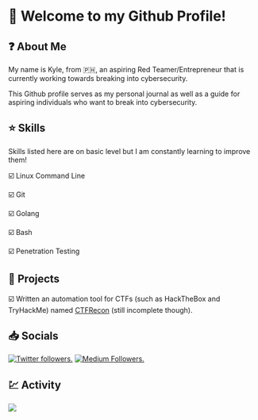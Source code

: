 # 👋 Welcome to my Github Profile!

## ❓ About Me

My name is Kyle, from 🇵🇭, an aspiring Red Teamer/Entrepreneur that is currently working towards breaking into cybersecurity.

This Github profile serves as my personal journal as well as a guide for aspiring individuals who want to break into cybersecurity.

## ⭐ Skills

Skills listed here are on basic level but I am constantly learning to improve them!
   
☑️ Linux Command Line

☑️ Git 

☑️ Golang

☑️ Bash

☑️ Penetration Testing

## 🧪 Projects

☑️ Written an automation tool for CTFs (such as HackTheBox and TryHackMe) named [CTFRecon](https://www.github.com/hambyhacks/CTFRecon) (still incomplete though).

## 📥 Socials

<p align="left">
  <a href="https://twitter.com/hambyhaxx" target="_blank"><img src="https://img.shields.io/twitter/follow/hambyhaxx?logo=twitter&style=for-the-badge" alt="Twitter followers." /></a>
  <a href="https://hambyhaxx.medium.com" target="_blank"><img src="https://img.shields.io/badge/hambyhaxx-black?style=flat&logo=medium&logoColor=white&link=https://medium.com/hambyhaxx" alt="Medium Followers."/></a>
   </p>

## 💹 Activity

<a href="https://wakatime.com"><img src="https://wakatime.com/share/@eaab2c2a-fe74-487c-bd96-f9069a349620/39ab42b7-ebce-430d-b7a6-9dd2eb41d83c.png" /></a>
